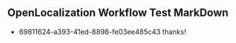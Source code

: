 ## OpenLocalization Workflow Test MarkDown
* 69811624-a393-41ed-8898-fe03ee485c43 thanks!

<!--HONumber=Aug16_HO4-->


